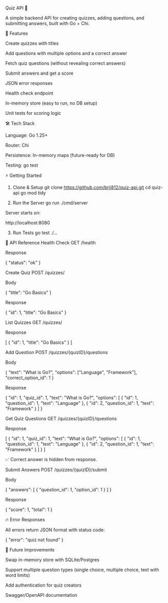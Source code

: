 Quiz API 🎯

A simple backend API for creating quizzes, adding questions, and submitting answers, built with Go + Chi.

🚀 Features

Create quizzes with titles

Add questions with multiple options and a correct answer

Fetch quiz questions (without revealing correct answers)

Submit answers and get a score

JSON error responses

Health check endpoint

In-memory store (easy to run, no DB setup)

Unit tests for scoring logic

🛠️ Tech Stack

Language: Go 1.25+

Router: Chi

Persistence: In-memory maps (future-ready for DB)

Testing: go test

⚡ Getting Started
1. Clone & Setup
git clone https://github.com/brij812/quiz-api.git
cd quiz-api
go mod tidy

2. Run the Server
go run ./cmd/server


Server starts on:

http://localhost:8080

3. Run Tests
go test ./...

📖 API Reference
Health Check
GET /health


Response

{ "status": "ok" }

Create Quiz
POST /quizzes/


Body

{ "title": "Go Basics" }


Response

{ "id": 1, "title": "Go Basics" }

List Quizzes
GET /quizzes/


Response

[
  { "id": 1, "title": "Go Basics" }
]

Add Question
POST /quizzes/{quizID}/questions


Body

{
  "text": "What is Go?",
  "options": ["Language", "Framework"],
  "correct_option_id": 1
}


Response

{
  "id": 1,
  "quiz_id": 1,
  "text": "What is Go?",
  "options": [
    { "id": 1, "question_id": 1, "text": "Language" },
    { "id": 2, "question_id": 1, "text": "Framework" }
  ]
}

Get Quiz Questions
GET /quizzes/{quizID}/questions


Response

[
  {
    "id": 1,
    "quiz_id": 1,
    "text": "What is Go?",
    "options": [
      { "id": 1, "question_id": 1, "text": "Language" },
      { "id": 2, "question_id": 1, "text": "Framework" }
    ]
  }
]


✅ Correct answer is hidden from response.

Submit Answers
POST /quizzes/{quizID}/submit


Body

{
  "answers": [
    { "question_id": 1, "option_id": 1 }
  ]
}


Response

{ "score": 1, "total": 1 }

🔥 Error Responses

All errors return JSON format with status code:

{ "error": "quiz not found" }

🧩 Future Improvements

Swap in-memory store with SQLite/Postgres

Support multiple question types (single choice, multiple choice, text with word limits)

Add authentication for quiz creators

Swagger/OpenAPI documentation